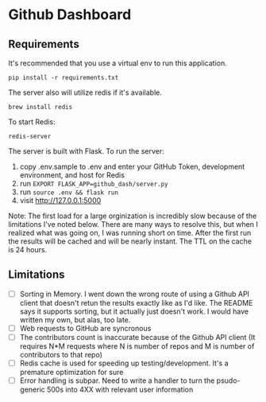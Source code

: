 # Github Dashboard

## Requirements

It's recommended that you use a virtual env to run this application.

`pip install -r requirements.txt`

The server also will utilize redis if it's available.

`brew install redis`

To start Redis:

`redis-server`

The server is built with Flask. To run the server:

1. copy .env.sample to .env and enter your GitHub Token, development environment, and host for Redis
2. run `EXPORT FLASK_APP=github_dash/server.py`
3. run `source .env && flask run`
4. visit http://127.0.0.1:5000

Note: The first load for a large orginization is incredibly slow because of the limitations I've noted below. There are many ways to resolve this, but when I realized what was going on, I was running short on time. After the first run the results will be cached and will be nearly instant. The TTL on the cache is 24 hours.


## Limitations
- [ ] Sorting in Memory. I went down the wrong route of using a Github API client that doesn't retun the results exactly like as I'd like. The README says it supports sorting, but it actually just doesn't work. I would have written my own, but alas, too late.
- [ ] Web requests to GitHub are syncronous
- [ ] The contributors count is inaccurate because of the Github API client (It requires N*M requests where N is number of repos and M is number of contributors to that repo)
- [ ] Redis cache is used for speeding up testing/development. It's a premature optimization for sure
- [ ] Error handling is subpar. Need to write a handler to turn the psudo-generic 500s into 4XX with relevant user information